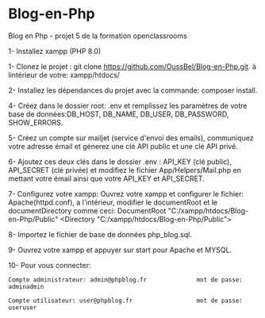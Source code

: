 # Blog-en-Php
Blog en Php - projet 5 de la formation openclassrooms

1- Installez xampp (PHP 8.0) 

1- Clonez le projet : git clone https://github.com/OussBel/Blog-en-Php.git.  à lintérieur de votre:  xampp/htdocs/

2- Installez les dépendances du projet avec la commande: composer install. 

4- Créez dans le dossier root: .env et remplissez les paramètres de votre base de données:DB_HOST, DB_NAME, DB_USER, DB_PASSWORD, SHOW_ERRORS.

5- Créez un compte sur mailjet (service d'envoi des emails), communiquez votre adresse émail et génerez une clé API public et une clé API privé.

6- Ajoutez ces deux clés dans le dossier .env : API_KEY (clé public), API_SECRET (clé privée) et modifiez le fichier App/Helpers/Mail.php en mettant votre émail ainsi que votre API_KEY et API_SECRET.

7- Configurez votre xampp: Ouvrez votre xampp et configurer le fichier: Apache(httpd.conf), a l'intérieur, modifier le documentRoot et le documentDirectory comme ceci: 
   DocumentRoot "C:/xampp/htdocs/Blog-en-Php/Public"
   <Directory "C:/xampp/htdocs/Blog-en-Php/Public">

8- Importez le fichier de base de données php_blog.sql.


9- Ouvrez votre xampp et appuyer sur start pour Apache et MYSQL.

10- Pour vous connecter:

    Compte administrateur: admin@phpblog.fr              mot de passe: adminadmin

    Compte utilisateur: user@phpblog.fr                  mot de passe: useruser

